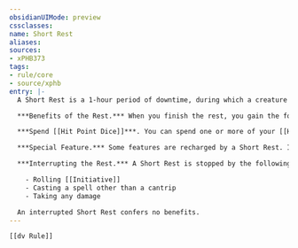 ```yaml
---
obsidianUIMode: preview
cssclasses:
name: Short Rest
aliases:
sources:
- xPHB373
tags:
- rule/core
- source/xphb
entry: |-
  A Short Rest is a 1-hour period of downtime, during which a creature does nothing more strenuous than reading, talking, eating, or standing watch. To start a Short Rest, you must have at least 1 [[Hit Points|Hit Point]].

  ***Benefits of the Rest.*** When you finish the rest, you gain the following benefits:

  ***Spend [[Hit Point Dice]]***. You can spend one or more of your [[Hit Point Dice]] to regain [[Hit Points|Hit Points]]. For each [[Hit Point Dice|Hit Point Die]] you spend in this way, roll the die and add your Constitution modifier to it. You regain [[Hit Points]] equal to the total (minimum of 1 [[Hit Points|Hit Point]]). You can decide to spend an additional [[Hit Points|Hit Point]] Die after each roll.

  ***Special Feature.*** Some features are recharged by a Short Rest. If you have such a feature, it recharges in the way specified in its description.

  ***Interrupting the Rest.*** A Short Rest is stopped by the following interruptions:

    - Rolling [[Initiative]]
    - Casting a spell other than a cantrip
    - Taking any damage

  An interrupted Short Rest confers no benefits.
---
```


```meta-bind-embed
[[dv Rule]]
```